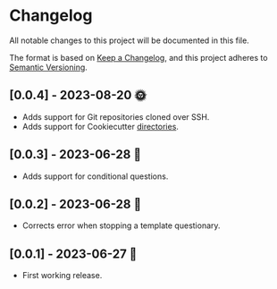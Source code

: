 # Changelog

All notable changes to this project will be documented in this file.

The format is based on [Keep a Changelog](https://keepachangelog.com/en/1.0.0/),
and this project adheres to [Semantic Versioning](https://semver.org/spec/v2.0.0.html).

## [0.0.4] - 2023-08-20 :sun_with_face:

- Adds support for Git repositories cloned over SSH.
- Adds support for Cookiecutter [directories](https://cookiecutter.readthedocs.io/en/stable/cli_options.html#cmdoption-cookiecutter-directory).

## [0.0.3] - 2023-06-28 :wrench:

- Adds support for conditional questions.

## [0.0.2] - 2023-06-28 :hammer:

- Corrects error when stopping a template questionary.

## [0.0.1] - 2023-06-27 :gem:

- First working release.

